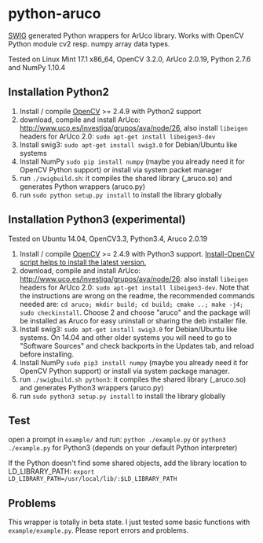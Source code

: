 # python-aruco
[SWIG](http://www.swig.org/) generated Python wrappers for ArUco library.
Works with OpenCV Python module cv2 resp. numpy array data types.

Tested on Linux Mint 17.1 x86_64, OpenCV 3.2.0, ArUco 2.0.19, Python 2.7.6 and NumPy 1.10.4

Installation Python2
--------------------

1. Install / compile [OpenCV](http://opencv.org/) >= 2.4.9 with Python2 support
2. download, compile and install ArUco: http://www.uco.es/investiga/grupos/ava/node/26,
also install `libeigen` headers for ArUco 2.0: `sudo apt-get install libeigen3-dev`
3. Install swig3: `sudo apt-get install swig3.0` for Debian/Ubuntu like systems
4. Install NumPy `sudo pip install numpy` (maybe you already need it for OpenCV Python support) or install via system packet manager
5. run `./swigbuild.sh`: it compiles the shared library (_aruco.so) and generates Python wrappers (aruco.py)
6. run `sudo python setup.py install` to install the library globally

Installation Python3 (experimental)
-----------------------------------

Tested on Ubuntu 14.04, OpenCV3.3, Python3.4, Aruco 2.0.19
1. Install / compile [OpenCV](http://opencv.org/) >= 2.4.9 with Python3 support. [Install-OpenCV script helps to install the latest version.](https://github.com/jayrambhia/Install-OpenCV/)
2. download, compile and install ArUco: http://www.uco.es/investiga/grupos/ava/node/26:
also install `libeigen` headers for ArUco 2.0: `sudo apt-get install libeigen3-dev`. Note that the instructions are wrong on the readme, the recommended commands needed are: `cd aruco; mkdir build; cd build; cmake ..; make -j4; sudo checkinstall`. Choose 2 and choose "aruco" and the package will be installed as Aruco for easy uninstall or sharing the deb installer file.
3. Install swig3: `sudo apt-get install swig3.0` for Debian/Ubuntu like systems. On 14.04 and other older systems you will need to go to "Software Sources" and check backports in the Updates tab, and reload before installing.
4. Install NumPy `sudo pip3 install numpy` (maybe you already need it for OpenCV Python support) or install via system package manager.
5. run `./swigbuild.sh python3`: it compiles the shared library (_aruco.so) and generates Python3 wrappers (aruco.py)
6. run `sudo python3 setup.py install` to install the library globally

Test
----

open a prompt in `example/` and run: `python ./example.py` or `python3 ./example.py` for Python3 (depends on your default Python interpreter)

If the Python doesn't find some shared objects, add the library location to LD_LIBRARY_PATH:
`export LD_LIBRARY_PATH=/usr/local/lib/:$LD_LIBRARY_PATH`

Problems
--------

This wrapper is totally in beta state. I just tested some basic functions with `example/example.py`.
Please report errors and problems.
